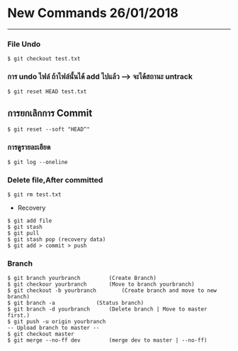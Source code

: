 ﻿# New Commands 26/01/2018
-----------
### File Undo 
``````
$ git checkout test.txt
``````
### การ undo ไฟล์ ถ้าไฟล์นั้นได้ add ไปแล้ว --> จะได้สถานะ untrack
``````
$ git reset HEAD test.txt
``````
## การยกเลิกการ Commit
``````
$ git reset --soft "HEAD^"
``````
### การดูรายละเอียด
``````
$ git log --oneline
``````
### Delete file,After committed
``````
$ git rm test.txt
``````
+ Recovery
``````
$ git add file
$ git stash
$ git pull
$ git stash pop (recovery data)
$ git add > commit > push
``````
### Branch
``````
$ git branch yourbranch 		(Create Branch)
$ git checkour yourbranch		(Move to branch yourbranch)
$ git checkout -b yourbranch 		(Create branch and move to new branch)
$ git branch -a 			(Status branch)
$ git branch -d yourbranch 		(Delete branch | Move to master first.)
$ git push -u origin yourbranch	
-- Upload branch to master -- 
$ git checkout master
$ git merge --no-ff dev 		(merge dev to master | --no-ff) 
``````